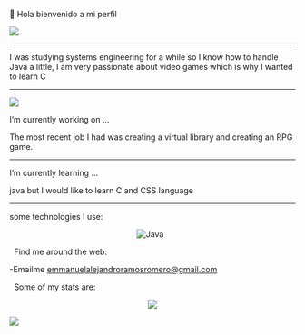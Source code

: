 👋 Hola bienvenido a mi perfil 

</p><img src="https://interfaceingame.com/wp-content/uploads/dragon-quest-xi-echoes-of-an-elusive-age/dragon-quest-xi-echoes-of-an-elusive-age-banner.jpg" /></p>

---

I was studying systems engineering for a while so I know how to handle Java a little, I am very passionate about video games which is why I wanted to learn C

---
</p><img src="https://img.freepik.com/vector-premium/banner-colaboracion-trabajo-equipo_108855-3720.jpg" /></p>


I’m currently working on ...

The most recent job I had was creating a virtual library and creating an RPG game.

---


  I’m currently learning ...

java but I would like to learn C and CSS language


 ---
  some technologies I use:
<p align="center">
<img src="https://img.shields.io/badge/Java-323330?style=for-the-badge&logo=java&logoColor=F7DF1E" alt="Java" />&nbsp;&nbsp;
</p>
&nbsp;&nbsp;Find me around the web:

-Emailme emmanuelalejandroramosromero@gmail.com


&nbsp;&nbsp;Some of my stats are:
<p align="center">
  <img align="" src="https://github-readme-stats.vercel.app/api?username=Emmanuel-Alejandro-Ramos-Romero&theme=buefy&show_icons=true&hide=contribs" />
</p>
</p><img src="https://interfaceingame.com/wp-content/uploads/the-legend-of-zelda-breath-of-the-wild/the-legend-of-zelda-breath-of-the-wild-banner.jpg" /></p>
